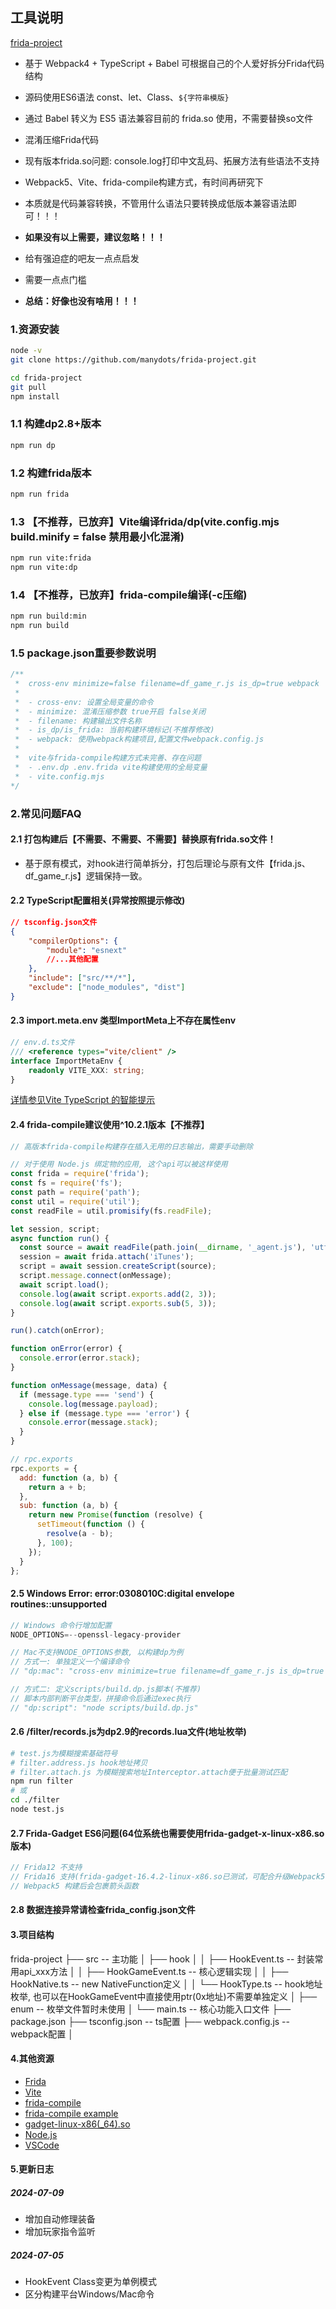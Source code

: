 ## 工具说明

[frida-project](https://github.com/manydots/frida-project)

-   基于 Webpack4 + TypeScript + Babel 可根据自己的个人爱好拆分Frida代码结构
-   源码使用ES6语法 const、let、Class、`${字符串模版}`
-   通过 Babel 转义为 ES5 语法兼容目前的 frida.so 使用，不需要替换so文件
-   混淆压缩Frida代码

-   现有版本frida.so问题: console.log打印中文乱码、拓展方法有些语法不支持
-   Webpack5、Vite、frida-compile构建方式，有时间再研究下
-   本质就是代码兼容转换，不管用什么语法只要转换成低版本兼容语法即可！！！

-   **如果没有以上需要，建议忽略！！！**
-   给有强迫症的吧友一点点启发
-   需要一点点门槛
-   **总结：好像也没有啥用！！！**

### 1.资源安装

```sh
node -v
git clone https://github.com/manydots/frida-project.git

cd frida-project
git pull
npm install
```

### 1.1 构建dp2.8+版本

```sh
npm run dp
```

### 1.2 构建frida版本

```sh
npm run frida
```

### 1.3 【不推荐，已放弃】Vite编译frida/dp(vite.config.mjs build.minify = false 禁用最小化混淆)

```sh
npm run vite:frida
npm run vite:dp
```

### 1.4 【不推荐，已放弃】frida-compile编译(-c压缩)

```sh
npm run build:min
npm run build
```

### 1.5 package.json重要参数说明

```JavaScript
/**
 *  cross-env minimize=false filename=df_game_r.js is_dp=true webpack
 *
 *  - cross-env: 设置全局变量的命令
 *  - minimize: 混淆压缩参数 true开启 false关闭
 *  - filename: 构建输出文件名称
 *  - is_dp/is_frida: 当前构建环境标记(不推荐修改)
 *  - webpack: 使用webpack构建项目,配置文件webpack.config.js
 *
 *  vite与frida-compile构建方式未完善、存在问题
 *  - .env.dp .env.frida vite构建使用的全局变量
 *  - vite.config.mjs
*/
```

### 2.常见问题FAQ

#### 2.1 打包构建后【不需要、不需要、不需要】替换原有frida.so文件！

-   基于原有模式，对hook进行简单拆分，打包后理论与原有文件【frida.js、df_game_r.js】逻辑保持一致。

#### 2.2 TypeScript配置相关(异常按照提示修改)

```json
// tsconfig.json文件
{
    "compilerOptions": {
        "module": "esnext"
        //...其他配置
    },
    "include": ["src/**/*"],
    "exclude": ["node_modules", "dist"]
}
```

#### 2.3 import.meta.env 类型ImportMeta上不存在属性env

```TypeScript
// env.d.ts文件
/// <reference types="vite/client" />
interface ImportMetaEnv {
    readonly VITE_XXX: string;
}
```

[详情参见Vite TypeScript 的智能提示](https://cn.vitejs.dev/guide/env-and-mode.html#intellisense)

#### 2.4 frida-compile建议使用^10.2.1版本【不推荐】

```JavaScript
// 高版本frida-compile构建存在插入无用的日志输出，需要手动删除

// 对于使用 Node.js 绑定物的应用, 这个api可以被这样使用
const frida = require('frida');
const fs = require('fs');
const path = require('path');
const util = require('util');
const readFile = util.promisify(fs.readFile);

let session, script;
async function run() {
  const source = await readFile(path.join(__dirname, '_agent.js'), 'utf8');
  session = await frida.attach('iTunes');
  script = await session.createScript(source);
  script.message.connect(onMessage);
  await script.load();
  console.log(await script.exports.add(2, 3));
  console.log(await script.exports.sub(5, 3));
}

run().catch(onError);

function onError(error) {
  console.error(error.stack);
}

function onMessage(message, data) {
  if (message.type === 'send') {
    console.log(message.payload);
  } else if (message.type === 'error') {
    console.error(message.stack);
  }
}

// rpc.exports
rpc.exports = {
  add: function (a, b) {
    return a + b;
  },
  sub: function (a, b) {
    return new Promise(function (resolve) {
      setTimeout(function () {
        resolve(a - b);
      }, 100);
    });
  }
};
```

#### 2.5 Windows Error: error:0308010C:digital envelope routines::unsupported

```JavaScript
// Windows 命令行增加配置
NODE_OPTIONS=--openssl-legacy-provider

// Mac不支持NODE_OPTIONS参数, 以构建dp为例
// 方式一: 单独定义一个编译命令
// "dp:mac": "cross-env minimize=true filename=df_game_r.js is_dp=true webpack"

// 方式二: 定义scripts/build.dp.js脚本(不推荐)
// 脚本内部判断平台类型，拼接命令后通过exec执行
// "dp:script": "node scripts/build.dp.js"
```

#### 2.6 /filter/records.js为dp2.9的records.lua文件(地址枚举)

```sh
# test.js为模糊搜索基础符号
# filter.address.js hook地址拷贝
# filter.attach.js 为模糊搜索地址Interceptor.attach便于批量测试匹配
npm run filter
# 或
cd ./filter
node test.js
```

#### 2.7 Frida-Gadget ES6问题(64位系统也需要使用frida-gadget-x-linux-x86.so版本)

```JavaScript
// Frida12 不支持
// Frida16 支持(frida-gadget-16.4.2-linux-x86.so已测试，可配合升级Webpack5、Vite构建)
// Webpack5 构建后会包裹箭头函数
```

#### 2.8 数据连接异常请检查frida_config.json文件

#### 3.项目结构

frida-project
├── src -- 主功能
│ ├── hook
│ │ ├── HookEvent.ts -- 封装常用api_xxx方法
│ │ ├── HookGameEvent.ts -- 核心逻辑实现
│ │ ├── HookNative.ts -- new NativeFunction定义
│ │ └── HookType.ts -- hook地址枚举, 也可以在HookGameEvent中直接使用ptr(0x地址)不需要单独定义
│ ├── enum -- 枚举文件暂时未使用
│ └── main.ts -- 核心功能入口文件
├── package.json
├── tsconfig.json -- ts配置
├── webpack.config.js -- webpack配置
│

#### 4.其他资源

-   [Frida](https://frida.re/docs/javascript-api/#console)
-   [Vite](https://cn.vitejs.dev/guide/env-and-mode.html)
-   [frida-compile](https://github.com/frida/frida-compile)
-   [frida-compile example](https://github.com/oleavr/frida-agent-example)
-   [gadget-linux-x86(\_64).so](https://github.com/frida/frida/releases)
-   [Node.js](https://nodejs.org/zh-cn/download/prebuilt-installer)
-   [VSCode](https://code.visualstudio.com/)

#### 5.更新日志

##### 2024-07-09

-   增加自动修理装备
-   增加玩家指令监听

##### 2024-07-05

-   HookEvent Class变更为单例模式
-   区分构建平台Windows/Mac命令
